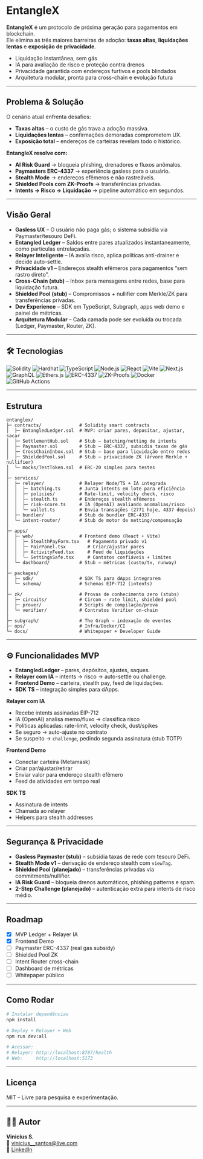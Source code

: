 #  EntangleX  

**EntangleX** é um protocolo de próxima geração para pagamentos em blockchain.  
Ele elimina as três maiores barreiras de adoção: **taxas altas**, **liquidações lentas** e **exposição de privacidade**.  

-  Liquidação instantânea, sem gás  
-  IA para avaliação de risco e proteção contra drenos  
-  Privacidade garantida com endereços furtivos e pools blindados  
-  Arquitetura modular, pronta para cross-chain e evolução futura  

---

##  Problema & Solução

O cenário atual enfrenta desafios:  
-  **Taxas altas** – o custo de gás trava a adoção massiva.  
-  **Liquidações lentas** – confirmações demoradas comprometem UX.  
-  **Exposição total** – endereços de carteiras revelam todo o histórico.  

**EntangleX resolve com:**  
- **AI Risk Guard** → bloqueia phishing, drenadores e fluxos anômalos.  
- **Paymasters ERC-4337** → experiência gasless para o usuário.  
- **Stealth Mode** → endereços efêmeros e não rastreáveis.  
- **Shielded Pools com ZK-Proofs** → transferências privadas.  
- **Intents → Risco → Liquidação** → pipeline automático em segundos.  

---

##  Visão Geral  

- **Gasless UX** – O usuário não paga gás; o sistema subsidia via Paymaster/tesouro DeFi.
- **Entangled Ledger** – Saldos entre pares atualizados instantaneamente, como partículas entrelaçadas.
- **Relayer Inteligente** – IA avalia risco, aplica políticas anti-drainer e decide auto-settle.
- **Privacidade v1** – Endereços stealth efêmeros para pagamentos “sem rastro direto”.
- **Cross-Chain (stub)** – Inbox para mensagens entre redes, base para liquidação futura.
- **Shielded Pool (stub)** – Compromissos + nullifier com Merkle/ZK para transferências privadas.
- **Dev Experience** – SDK em TypeScript, Subgraph, apps web demo e painel de métricas.
- **Arquitetura Modular** – Cada camada pode ser evoluída ou trocada (Ledger, Paymaster, Router, ZK).
  

---

## 🛠 Tecnologias  


![Solidity](https://img.shields.io/badge/Solidity-363636?style=for-the-badge&logo=solidity&logoColor=white)
![Hardhat](https://img.shields.io/badge/Hardhat-FCC43E?style=for-the-badge&logo=hardhat&logoColor=black)
![TypeScript](https://img.shields.io/badge/TypeScript-3178C6?style=for-the-badge&logo=typescript&logoColor=white)
![Node.js](https://img.shields.io/badge/Node.js-339933?style=for-the-badge&logo=node.js&logoColor=white)
![React](https://img.shields.io/badge/React-20232A?style=for-the-badge&logo=react&logoColor=61DAFB)
![Vite](https://img.shields.io/badge/Vite-646CFF?style=for-the-badge&logo=vite&logoColor=white)
![Next.js](https://img.shields.io/badge/Next.js-000000?style=for-the-badge&logo=nextdotjs&logoColor=white)
![GraphQL](https://img.shields.io/badge/GraphQL-E10098?style=for-the-badge&logo=graphql&logoColor=white)
![Ethers.js](https://img.shields.io/badge/Ethers.js-3C3C3D?style=for-the-badge&logo=ethereum&logoColor=white)
![ERC-4337](https://img.shields.io/badge/ERC--4337-AA00FF?style=for-the-badge&logo=ethereum&logoColor=white)
![ZK-Proofs](https://img.shields.io/badge/ZK--Proofs-5C2D91?style=for-the-badge&logo=zero&logoColor=white)
![Docker](https://img.shields.io/badge/Docker-2496ED?style=for-the-badge&logo=docker&logoColor=white)
![GitHub Actions](https://img.shields.io/badge/GitHub%20Actions-2088FF?style=for-the-badge&logo=githubactions&logoColor=white)

---

##  Estrutura  

```
entanglex/
├─ contracts/              # Solidity smart contracts
│  ├─ EntangledLedger.sol  # MVP: criar pares, depositar, ajustar, sacar
│  ├─ SettlementHub.sol    # Stub – batching/netting de intents
│  ├─ Paymaster.sol        # Stub – ERC-4337, subsidia taxas de gás
│  ├─ CrossChainInbox.sol  # Stub – base para liquidação entre redes
│  ├─ ShieldedPool.sol     # Stub – privacidade ZK (árvore Merkle + nullifier)
│  └─ mocks/TestToken.sol  # ERC-20 simples para testes
│
├─ services/
│  ├─ relayer/             # Relayer Node/TS + IA integrada
│  │  ├─ batching.ts       # Junta intents em lote para eficiência
│  │  ├─ policies/         # Rate-limit, velocity check, risco
│  │  ├─ stealth.ts        # Endereços stealth efêmeros
│  │  ├─ risk-score.ts     # IA (OpenAI) avaliando anomalias/risco
│  │  └─ wallet.ts         # Envia transações (2771 hoje, 4337 depois)
│  ├─ bundler/             # Stub de bundler ERC-4337
│  └─ intent-router/       # Stub de motor de netting/compensação
│
├─ apps/
│  ├─ web/                 # Frontend demo (React + Vite)
│  │  ├─ StealthPayForm.tsx   # Pagamento privado v1
│  │  ├─ PairPanel.tsx        # Criar/ajustar pares
│  │  ├─ ActivityFeed.tsx     # Feed de liquidações
│  │  └─ SettingsSafe.tsx     # Contatos confiáveis + limites
│  └─ dashboard/           # Stub – métricas (custo/tx, runway)
│
├─ packages/
│  ├─ sdk/                 # SDK TS para dApps integrarem
│  └─ schema/              # Schemas EIP-712 (intents)
│
├─ zk/                     # Provas de conhecimento zero (stubs)
│  ├─ circuits/            # Circom – rate limit, shielded pool
│  ├─ prover/              # Scripts de compilação/prova
│  └─ verifier/            # Contratos Verifier on-chain
│
├─ subgraph/               # The Graph – indexação de eventos
├─ ops/                    # Infra/Docker/CI
└─ docs/                   # Whitepaper + Developer Guide
```

---

## ⚙ Funcionalidades MVP  

- **EntangledLedger** – pares, depósitos, ajustes, saques.  
- **Relayer com IA** – intents → risco → auto-settle ou challenge.  
- **Frontend Demo** – carteira, stealth pay, feed de liquidações.  
- **SDK TS** – integração simples para dApps.  

 **Relayer com IA**  
- Recebe intents assinadas EIP-712  
- IA (OpenAI) analisa memo/fluxo → classifica risco  
- Políticas aplicadas: rate-limit, velocity check, dust/spikes  
- Se seguro → auto-ajuste no contrato  
- Se suspeito → `challenge`, pedindo segunda assinatura (stub TOTP)  

 **Frontend Demo**  
- Conectar carteira (Metamask)  
- Criar par/ajustar/retirar  
- Enviar valor para endereço stealth efêmero  
- Feed de atividades em tempo real  

 **SDK TS**  
- Assinatura de intents  
- Chamada ao relayer  
- Helpers para stealth addresses
---

##  Segurança & Privacidade  

- **Gasless Paymaster (stub)** – subsidia taxas de rede com tesouro DeFi.  
- **Stealth Mode v1** – derivação de endereço stealth com `viewTag`.  
- **Shielded Pool (planejado)** – transferências privadas via commitments/nullifier.  
- **IA Risk Guard** – bloqueia drenos automáticos, phishing patterns e spam.  
- **2-Step Challenge (planejado)** – autenticação extra para intents de risco médio.  

---

##  Roadmap  

- [x] MVP Ledger + Relayer IA  
- [x] Frontend Demo  
- [ ] Paymaster ERC-4337 (real gas subsidy)  
- [ ] Shielded Pool ZK  
- [ ] Intent Router cross-chain  
- [ ] Dashboard de métricas  
- [ ] Whitepaper público  

---

##  Como Rodar  

```bash
# Instalar dependências
npm install

# Deploy + Relayer + Web
npm run dev:all

# Acessar:
# Relayer: http://localhost:8787/health
# Web:     http://localhost:5173
```

---

##  Licença  

MIT – Livre para pesquisa e experimentação.  

---

## 👨‍💻 Autor  

**Vinicius S.**  
📧 vinicius__santos@live.com  
🔗 [LinkedIn](https://linkedin.com/in/vinicius-front)  
